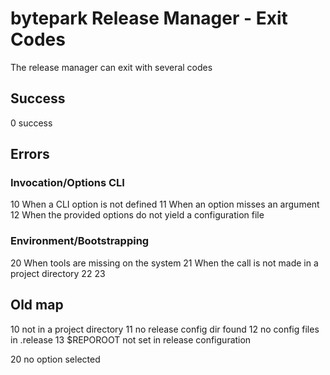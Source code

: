 # bytepark Release Manager - Exit Codes

The release manager can exit with several codes

## Success

0 	success

## Errors

### Invocation/Options CLI

10 When a CLI option is not defined
11 When an option misses an argument
12 When the provided options do not yield a configuration file

### Environment/Bootstrapping

20 When tools are missing on the system
21 When the call is not made in a project directory
22 
23

## Old map

10	not in a project directory
11	no release config dir found
12	no config files in .release
13	$REPOROOT not set in release configuration

20	no option selected

